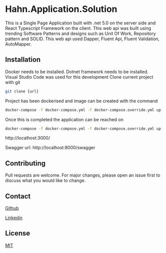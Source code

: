 # Hahn.Application.Solution

This is a Single Page Application built with .net 5.0 on the server side and React Typescript Framework on the client. This web api was built using trending Software Patterns and designs such as Unit Of Work, Repository pattern and SOLID. This web api used Dapper, Fluent Api, Fluent Validation, AutoMapper.

## Installation

Docker needs to be installed.
Dotnet framework needs to be installed.
Visual Studio Code was used for this development
Clone current project with git

```bash
git clone {url}
```

Project has been dockerised and image can be created with the command

```bash
docker-compose -f docker-compose.yml -f docker-compose.override.yml up -d
```

Once this is completed the application can be reached on

```bash
docker-compose -f docker-compose.yml -f docker-compose.override.yml up -d
```

http://localhost:3000/

Swagger url: http://localhost:8000/swagger


## Contributing
Pull requests are welcome. For major changes, please open an issue first to discuss what you would like to change.

## Contact
[Github](https://github.com/hyzic23/)

[Linkedin](https://www.linkedin.com/in/hyzic/)



## License
[MIT](https://choosealicense.com/licenses/mit/)

